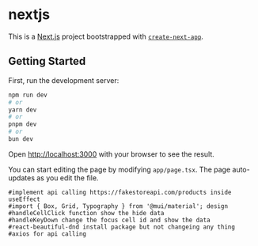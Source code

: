# nextjs
This is a [Next.js](https://nextjs.org/) project bootstrapped with [`create-next-app`](https://github.com/vercel/next.js/tree/canary/packages/create-next-app).

## Getting Started

First, run the development server:

```bash
npm run dev
# or
yarn dev
# or
pnpm dev
# or
bun dev
```

Open [http://localhost:3000](http://localhost:3000) with your browser to see the result.

You can start editing the page by modifying `app/page.tsx`. The page auto-updates as you edit the file.

<!-- crate Product.tsx file -->
    #implement api calling https://fakestoreapi.com/products inside useEffect
    #import { Box, Grid, Typography } from '@mui/material'; design 
    #handleCellClick function show the hide data
    #handleKeyDown change the focus cell id and show the data
    #react-beautiful-dnd install package but not changeing any thing
    #axios for api calling